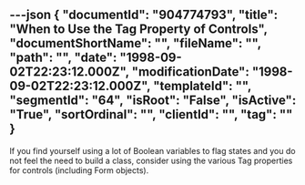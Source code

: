 ---json
{
  "documentId": "904774793",
  "title": "When to Use the Tag Property of Controls",
  "documentShortName": "",
  "fileName": "",
  "path": "",
  "date": "1998-09-02T22:23:12.000Z",
  "modificationDate": "1998-09-02T22:23:12.000Z",
  "templateId": "",
  "segmentId": "64",
  "isRoot": "False",
  "isActive": "True",
  "sortOrdinal": "",
  "clientId": "",
  "tag": ""
}
---

If you find yourself using a lot of Boolean variables to flag states and you do not feel the need to build a class, consider using the various Tag properties for controls (including Form objects).
